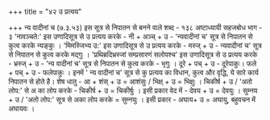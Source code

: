 +++
title = "४२ उ प्रत्यय"

+++
न्य वादीनां च (७.३.५३)
इस सूत्र से निपातन से बनने वाले शब्द -
१३८
अष्टाध्यायी सहजबोध भाग - ३
'नावञ्चते:' इस उणादिसूत्र से उ प्रत्यय करके - नी + अञ्च् + उ - 'न्यवादीनां च' सूत्र से निपातन से कुत्व करके न्यङ्कुः ।
'मिमस्जिभ्य उ:' इस उणादिसूत्र से उ प्रत्यय करके - मस्ज् + उ - न्यवादीनां च' सूत्र से निपातन से कुत्व करके मद्गुः ।
'प्रथिम्रदिभ्रस्जां सम्प्रसारणं सलोपश्च' इस उणादिसूत्र से उ प्रत्यय करके - भ्रस्ज् + उ - 'न्य वादीनां च' सूत्र से निपातन से कुत्व करके - भृगुः ।
दूरे + पच् + उ - दूरेपाकुः। फले + पच् + उ - फलेपाकुः । इनमें ' न्य वादीनां च' सूत्र से कु प्रत्यय का विधान, कुत्व और वृद्धि, ये सारे कार्य निपातन
से होते है।
शेष धातु - आ + शंस् + उ = आशंसुः / भिक्ष् + उ = भिक्षुः । चिकीर्ष + उ / 'अतो लोप:' से अ का लोप करके - चिकीर्ष + उ = चिकीर्षुः ।
इसी प्रकार वेद में - देवय + उ = देवयुः । सुम्नय + उ / 'अतो लोप:' सूत्र से अका लोप करके = सुम्नयुः । इसी प्रकार - अघाय+ उ = अघायु, बहुवचन में अघायवः ।